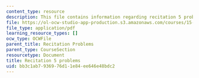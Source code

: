 ```yaml
---
content_type: resource
description: This file contains information regarding recitation 5 problems.
file: https://ol-ocw-studio-app-production.s3.amazonaws.com/courses/15-053-optimization-methods-in-management-science-spring-2013/bb3c1ab7936976d11e84ee646e48bdc2_MIT15_053S13_rec05.pdf
file_type: application/pdf
learning_resource_types: []
ocw_type: OCWFile
parent_title: Recitation Problems
parent_type: CourseSection
resourcetype: Document
title: Recitation 5 problems
uid: bb3c1ab7-9369-76d1-1e84-ee646e48bdc2
---
```

